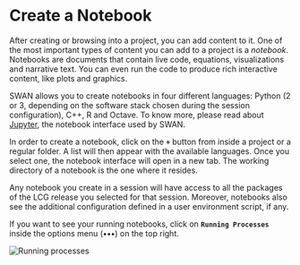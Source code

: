 # Create a Notebook

After creating or browsing into a project, you can add content to it. One of the most important types of content you can add to a project is a _notebook_. Notebooks are documents that contain live code, equations, visualizations and narrative text. You can even run the code to produce rich interactive content, like plots and graphics.

SWAN allows you to create notebooks in four different languages: Python (2 or 3, depending on the software stack chosen during the session configuration), C++, R and Octave. To know more, please read about [Jupyter](https://jupyter.org/), the notebook interface used by SWAN.

In order to create a notebook, click on the **`+`** button from inside a project or a regular folder. A list will then appear with the available languages. Once you select one, the notebook interface will open in a new tab. The working directory of a notebook is the one where it resides.

Any notebook you create in a session will have access to all the packages of the LCG release you selected for that session. Moreover, notebooks also see the additional configuration defined in a user environment script, if any.

If you want to see your running notebooks, click on **`Running Processes`** inside the options menu (**`∙∙∙`**) on the top right.

![][running_processes]

[running_processes]: ../images/running_processes.png "Running processes"
